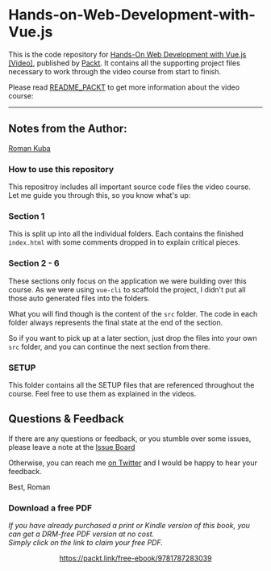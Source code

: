 Hands-on-Web-Development-with-Vue.js
====================================
This is the code repository for [Hands-On Web Development with Vue.js [Video]](https://www.packtpub.com/web-development/hands-web-development-vuejs-video?utm_source=github&utm_medium=repository&utm_campaign=9781787283039), published by [Packt](https://www.packtpub.com/?utm_source=github). It contains all the supporting project files necessary to work through the video course from start to finish.

Please read [README_PACKT](README_PACKT.md) to get more information about the video course:

---

## Notes from the Author:
[Roman Kuba](https://github.com/codebryo)

### How to use this repository

This repositroy includes all important source code files the video course.
Let me guide you through this, so you know what's up:

### Section 1

This is split up into all the individual folders.
Each contains the finished `index.html` with some comments dropped in to explain critical pieces.

### Section 2 - 6

These sections only focus on the application we were building over this course.
As we were using `vue-cli` to scaffold the project, I didn't put all those
auto generated files into the folders.

What you will find though is the content of the `src` folder.
The code in each folder always represents the final state at the end of the section.

So if you want to pick up at a later section, just drop the files into your own `src` folder,
and you can continue the next section from there.

### SETUP

This folder contains all the SETUP files that are referenced throughout the course.
Feel free to use them as explained in the videos.

## Questions & Feedback

If there are any questions or feedback, or you stumble over some issues, please leave a note at the [Issue Board](https://github.com/PacktPublishing/Hands-on-Web-Development-with-Vue.js/issues)

Otherwise, you can reach me [on Twitter](https://twitter.com/Codebryo)
and I would be happy to hear your feedback.

Best,
Roman
### Download a free PDF

 <i>If you have already purchased a print or Kindle version of this book, you can get a DRM-free PDF version at no cost.<br>Simply click on the link to claim your free PDF.</i>
<p align="center"> <a href="https://packt.link/free-ebook/9781787283039">https://packt.link/free-ebook/9781787283039 </a> </p>